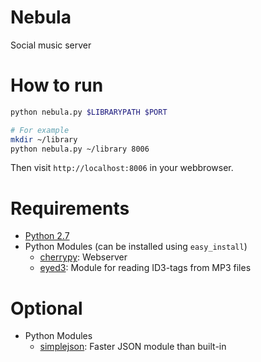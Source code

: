 Nebula
======

Social music server


How to run
==========

```bash
python nebula.py $LIBRARYPATH $PORT
```
```bash
# For example
mkdir ~/library
python nebula.py ~/library 8006
```

Then visit `http://localhost:8006` in your webbrowser.

Requirements
============
* [Python 2.7](http://www.python.org/download/)
* Python Modules (can be installed using `easy_install`)
  * [cherrypy](http://download.cherrypy.org/cherrypy/3.2.2/): Webserver
  * [eyed3](http://eyed3.nicfit.net/): Module for reading ID3-tags from MP3 files

Optional
========
* Python Modules
  * [simplejson](https://github.com/simplejson/simplejson): Faster JSON module than built-in

